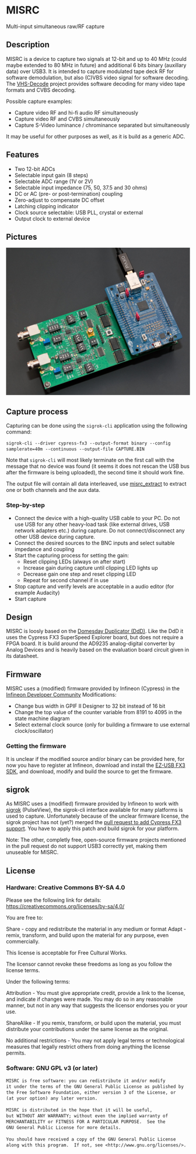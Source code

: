 # MISRC

Multi-input simultaneous raw/RF capture

## Description

MISRC is a device to capture two signals at 12-bit and up to 40 MHz (could maybe extended to 80 MHz in future) and additional 6 bits binary (auxillary data) over USB3.
It is intended to capture modulated tape deck RF for software demodulation, but also (C)VBS video signal for software decoding.
The [VHS-Decode](https://github.com/oyvindln/vhs-decode/) project provides software decoding for many video tape formats and CVBS decoding.

Possible capture examples:
* Capture video RF and hi-fi audio RF simultaneously
* Capture video RF and CVBS simultaneously
* Capture S-Video luminance / chrominance separated but simultaneously 

It may be useful for other purposes as well, as it is build as a generic ADC.

## Features
* Two 12-bit ADCs
* Selectable input gain (8 steps)
* Selectable ADC range (1V or 2V)
* Selectable input impedance (75, 50, 37.5 and 30 ohms)
* DC or AC (pre- or post-termination) coupling
* Zero-adjust to compensate DC offset
* Latching clipping indicator
* Clock source selectable: USB PLL, crystal or external
* Output clock to external device

## Pictures

<img src="hardware/images/misrc_v0.0.5.jpg" width="" height="">

## Capture process
Capturing can be done using the `sigrok-cli` application using the following command:
```
sigrok-cli --driver cypress-fx3 --output-format binary --config samplerate=40m --continuous --output-file CAPTURE.BIN
```
Note that `sigrok-cli` will most likely terminate on the first call with the message that no device was found (it seems it does not rescan the USB bus after the firmware is being uploaded), the second time it should work fine.

The output file will contain all data interleaved, use [misrc_extract](https://github.com/Stefan-Olt/MISRC/tree/main/misrc_extract) to extract one or both channels and the aux data.

### Step-by-step 
* Connect the device with a high-quality USB cable to your PC. Do not use USB for any other heavy-load task (like external drives, USB network adapters etc.) during capture. Do not connect/disconnect any other USB device during capture.
* Connect the desired sources to the BNC inputs and select suitable impedance and coupling
* Start the capturing process for setting the gain:
    * Reset clipping LEDs (always on after start)
    * Increase gain during capture until clipping LED lights up
    * Decrease gain one step and reset clipping LED
    * Repeat for second channel if in use
* Stop capture and verify levels are acceptable in a audio editor (for example Audacity)
* Start capture

## Design
MISRC is loosly based on the [Domesday Duplicator (DdD)](https://github.com/simoninns/DomesdayDuplicator). Like the DdD it uses the Cypress FX3 SuperSpeed Explorer board, but does not require a FPGA board.
It is build around the AD9235 analog-digital converter by Analog Devices and is heavily based on the evaluation board circuit given in its datasheet.  

## Firmware

MISRC uses a (modified) firmware provided by Infineon (Cypress) in the [Infineon Developer Community](https://community.infineon.com/t5/USB-superspeed-peripherals/EZ-USB-FX3-Explorer-kit-as-16-channel-logic-analyzers-gt-dropped-samples-after/m-p/635325/) 
Modifications:
* Change bus width in GPIF II Designer to 32 bit instead of 16 bit
* Change the top value of the counter variable from 8191 to 4095 in the state machine diagram
* Select external clock source (only for building a firmware to use external clock/oscillator)

### Getting the firmware

It is unclear if the modified source and/or binary can be provided here, for now you have to register at Infineon, download and install the [EZ-USB FX3 SDK](https://www.infineon.com/cms/de/design-support/tools/sdk/usb-controllers-sdk/ez-usb-fx3-software-development-kit/),
and download, modify and build the source to get the firmware.

## sigrok

As MISRC uses a (modified) firmware provided by Infineon to work with [sigrok](https://sigrok.org/) (PulseView), the sigrok-cli interface available for many platforms is used to capture.
Unfortunately because of the unclear firmware license, the sigrok project has not (yet?) merged the [pull request to add Cypress FX3 support](https://github.com/sigrokproject/libsigrok/pull/148/).
You have to apply this patch and build sigrok for your platform.

Note: The other, completly free, open-source firmware projects mentioned in the pull request do not support USB3 correctly yet, making them unuseable for MISRC.

## License

### Hardware: Creative Commons BY-SA 4.0

Please see the following link for details: https://creativecommons.org/licenses/by-sa/4.0/

You are free to:

Share - copy and redistribute the material in any medium or format
Adapt - remix, transform, and build upon the material
for any purpose, even commercially.

This license is acceptable for Free Cultural Works.

The licensor cannot revoke these freedoms as long as you follow the license terms.

Under the following terms:

Attribution - You must give appropriate credit, provide a link to the license, and indicate if changes were made. You may do so in any reasonable manner, but not in any way that suggests the licensor endorses you or your use.

ShareAlike - If you remix, transform, or build upon the material, you must distribute your contributions under the same license as the original.

No additional restrictions - You may not apply legal terms or technological measures that legally restrict others from doing anything the license permits.

### Software: GNU GPL v3 (or later)

    MISRC is free software: you can redistribute it and/or modify
    it under the terms of the GNU General Public License as published by
    the Free Software Foundation, either version 3 of the License, or
    (at your option) any later version.

    MISRC is distributed in the hope that it will be useful,
    but WITHOUT ANY WARRANTY; without even the implied warranty of
    MERCHANTABILITY or FITNESS FOR A PARTICULAR PURPOSE.  See the
    GNU General Public License for more details.

    You should have received a copy of the GNU General Public License
    along with this program.  If not, see <http://www.gnu.org/licenses/>.

